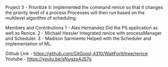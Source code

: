 Project 3 - Prioritize it: Implemented the command renice so that it changes the priority level of a process Processes will then run based on the multilevel algorithm of scheduling.

Members and Contributions
1 - Alex Hernandez
	Did the PS application as well as Renice.
2 - Michael Hessler
	Integrated renice with processManager and Scheduler.
3 - Madison Sarmiento
	Helped with the Scheduler and implementation of ML.

Github Link - https://github.com/GitGood-4310/WaitForIt/tree/renice
Youtube - https://youtu.be/sNugzp4JS7g 
 
